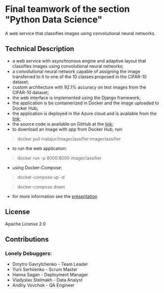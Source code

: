 # Final teamwork of the section "Python Data Science"

A web service that classifies images using convolutional neural networks.

## Technical Description

* a web service with asynchronous engine and adaptive layout that classifies images using convolutional neural networks;
* a convolutional neural network capable of assigning the image transferred to it to one of the 10 classes proposed in the CIFAR-10 dataset;
* custom architecture with 92.1% accuracy on test images from the CIFAR-10 dataset;
* the web interface is implemented using the Django framework;
* the application is be containerized in Docker and the image uploaded to Docker Hub;
* the application is deployed in the Azure cloud and is available from the [link](http://172.214.52.28:8095/upload/);
* the source code is available on GitHub at the [link](https://github.com/Matajur/ImageClassifier);
* to download an image with app from Docker Hub, run:
> docker pull matajur/imageclassifier:imageclassifier
* to run the web application:
> docker run -p 8000:8000 imageclassifier
* using Docker-Compose:
> docker-compose up -d

> docker-compose down
* for more information see the [presentation](Project_Presentation.pdf)

## License

Apache License 2.0

## Contributions

### Lonely Debuggers:
* Dmytro Gavrylchenko - Team Leader
* Yurii Serhiienko - Scrum Master
* Hanna Sagan - Deployment Manager
* Vladyslav Stelmakh - Data Analyst
* Andriy Vovchok - QA Engineer
